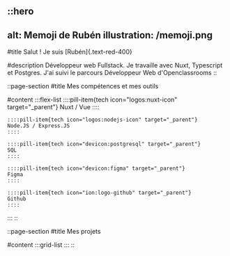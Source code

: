 ::hero
---
alt: Memoji de Rubén
illustration: /memoji.png
---
#title
Salut ! Je suis [Rubén]{.text-red-400}

#description
Développeur web Fullstack. Je travaille avec Nuxt, Typescript et Postgres. J'ai suivi le parcours Développeur Web d'Openclassrooms
::

::page-section
#title
Mes compétences et mes outils

#content
  :::flex-list
    ::::pill-item{tech icon="logos:nuxt-icon" target="_parent"}
    Nuxt / Vue
    ::::
  
    ::::pill-item{tech icon="logos:nodejs-icon" target="_parent"}
    Node.JS / Express.JS
    ::::
  
    ::::pill-item{tech icon="devicon:postgresql" target="_parent"}
    SQL
    ::::
  
    ::::pill-item{tech icon="devicon:figma" target="_parent"}
    Figma
    ::::
  
    ::::pill-item{tech icon="ion:logo-github" target="_parent"}
    Github
    ::::
  :::
::

::page-section
#title
Mes projets

#content
  :::grid-list
  :::
::
